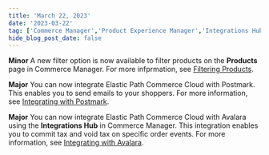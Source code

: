 ```yaml
---
title: 'March 22, 2023'
date: '2023-03-22'
tag: ['Commerce Manager','Product Experience Manager','Integrations Hub','March 2023']
hide_blog_post_date: false
---
```

**Minor** 
A new filter option is now available to filter products on the **Products** page in Commerce Manager. For more infprmation, see [Filtering Products](/docs/pxm/products/pxm-products-commerce-manager/filter-products).

**Major** 
You can now integrate Elastic Path Commerce Cloud with Postmark. This enables you to send emails to your shoppers. For more information, see [Integrating with Postmark](/docs/composer/integration-hub/marketing-communication/postmark).

**Major** 
You can now integrate Elastic Path Commerce Cloud with Avalara using the **Integrations Hub** in Commerce Manager. This integration enables you to commit tax and void tax on specific order events. For more information, see [Integrating with Avalara](/docs/composer/integration-hub/tax-and-shipping/avalara).
